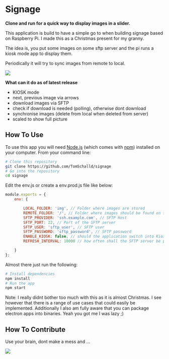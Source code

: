 # Signage

**Clone and run for a quick way to display images in a slider.**

This application is build to have a simple go to when building signage based on Raspberry Pi. 
I made this as a Christmas present for my granny. 

The idea is, you put some images on some sftp server and the pi runs a kiosk mode app to display them. 

Periodically it will try to sync images from remote to local.


![](https://media.giphy.com/media/jfCiiXRssTQcsLw897/giphy.gif)



**What can it do as of latest release**

* KIOSK mode 
* next, previous image via arrows
* download images via SFTP
* check if download is needed (polling), otherwise dont download
* synchronise images (delete from local when deleted from server)
* scaled to show full picture



## How To Use

To use this app you will need [Node.js](https://nodejs.org/en/download/) (which comes with [npm](http://npmjs.com)) installed on your computer. From your command line:

```bash
# Clone this repository
git clone https://github.com/TomSchalld/signage
# Go into the repository
cd signage
```

Edit the env.js or create a env.prod.js file like below:

```js
module.exports = {
    env: {

        LOCAL_FOLDER: 'img', // Folder where images are stored
        REMOTE_FOLDER: '/', // Folder where images should be found on the server
        SFTP_PROVIDER: 'ssh.example.com', // SFTP Host
        SFTP_PORT: 22, // Port of the SFTP server
        SFTP_USER: 'sftp_user', // SFTP user 
        SFTP_PASSWORD: 'sftp_password', // SFTP password
        ENABLE_KIOSK: false, // should the application switch into Kiosk mode aka full screen after loading
        REFRESH_INTERVAL: 10000 // how often shall the SFTP server be polled for updates, in milliseconds

    }
};
```
Almost there just run the following: 

```bash
# Install dependencies
npm install
# Run the app
npm start
```

Note: I really didnt bother too much with this as it is almost Christmas. I see however that there is a range of use cases that could easily be implemented.
      Additionally I also am fully aware that you can package electron apps into binaries. Yeah you got me I was lazy ;) 


## How To Contribute

Use your brain, dont make a mess and ...

![](https://media.giphy.com/media/3o84sw9CmwYpAnRRni/giphy.gif)


